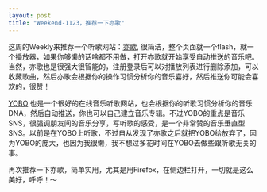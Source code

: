 ```yaml
---
layout: post
title: "Weekend-1123，推荐一下亦歌"
---
```


这周的Weekly来推荐一个听歌网站：[亦歌](http://www.1g1g.com), 很简洁，整个页面就一个flash，就一个播放器，如果你够懒的话啥都不用做，打开亦歌就开始享受自动推送的音乐吧。当然，亦歌也是很强大很智能的，注册登录后可以对播放列表进行删除添加，可以收藏歌曲，然后亦歌会根据你的操作习惯分析你的音乐喜好，然后推送你可能会喜欢的，很赞！

[YOBO](http://www.yobo.com) 也是一个很好的在线音乐听歌网站，也会根据你的听歌习惯分析你的音乐DNA，然后自动推送，你也可以自己建立音乐专辑。不过YOBO的重点是音乐SNS，很强调朋友间的音乐分享，写听歌的感受，是一个非常赞的音乐垂直型SNS。以前是在YOBO上听歌，不过自从发现了亦歌之后就把YOBO给放弃了，因为YOBO的庞大，也因为我很懒，我不想过多花时间在YOBO去做些跟听歌无关的事。

再次推荐一下亦歌，简单实用，尤其是用Firefox，在侧边栏打开，一切就是这么美好，呼呼！～
